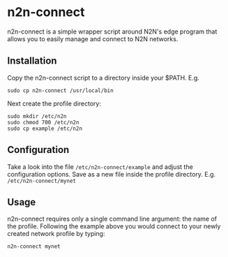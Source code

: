n2n-connect
===========

n2n-connect is a simple wrapper script around N2N's edge program that allows you to easily manage and connect to N2N networks.

Installation
------------

Copy the n2n-connect script to a directory inside your $PATH. E.g.

	sudo cp n2n-connect /usr/local/bin

Next create the profile directory:

	sudo mkdir /etc/n2n
	sudo chmod 700 /etc/n2n
	sudo cp example /etc/n2n

Configuration
-------------

Take a look into the file `/etc/n2n-connect/example` and adjust the configuration options. Save as a new file inside the profile directory. E.g. `/etc/n2n-connect/mynet`

Usage
-----

n2n-connect requires only a single command line argument: the name of the profile. Following the example above you would connect to your newly created network profile by typing:

	n2n-connect mynet
